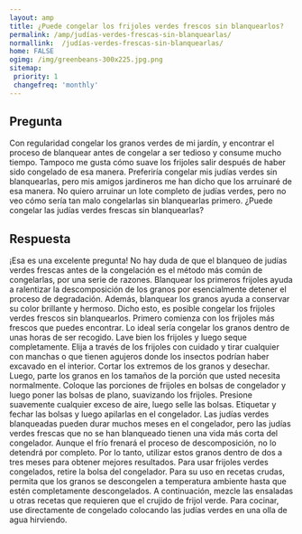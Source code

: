 ```yaml
---
layout: amp
title: ¿Puede congelar los frijoles verdes frescos sin blanquearlos?  
permalink: /amp/judías-verdes-frescas-sin-blanquearlas/
normallink:  /judías-verdes-frescas-sin-blanquearlas/
home: FALSE
ogimg: /img/greenbeans-300x225.jpg.png
sitemap:
 priority: 1
 changefreq: 'monthly'
---
```




## Pregunta

Con regularidad congelar los granos verdes de mi jardín, y encontrar el proceso de blanquear antes de congelar a ser tedioso y consume mucho tiempo. Tampoco me gusta cómo suave los frijoles salir después de haber sido congelado de esa manera. Preferiría congelar mis judías verdes sin blanquearlas, pero mis amigos jardineros me han dicho que los arruinaré de esa manera. No quiero arruinar un lote completo de judías verdes, pero no veo cómo sería tan malo congelarlas sin blanquearlas primero. ¿Puede congelar las judías verdes frescas sin blanquearlas?


<amp-img src="https://sepuedecongelar.com/img/greenbeans-300x225.jpg" alt="¿Puede congelar los frijoles verdes frescos sin blanquearlos?" height="400" width="800"></amp-img>


## Respuesta

¡Esa es una excelente pregunta! No hay duda de que el blanqueo de judías verdes frescas antes de la congelación es el método más común de congelarlas, por una serie de razones. Blanquear los primeros frijoles ayuda a ralentizar la descomposición de los granos por esencialmente detener el proceso de degradación. Además, blanquear los granos ayuda a conservar su color brillante y hermoso. Dicho esto, es posible congelar los frijoles verdes frescos sin blanquearlos.
Primero comienza con los frijoles más frescos que puedes encontrar. Lo ideal sería congelar los granos dentro de unas horas de ser recogido. Lave bien los frijoles y luego seque completamente. Elija a través de los frijoles con cuidado y tirar cualquier con manchas o que tienen agujeros donde los insectos podrían haber excavado en el interior. Cortar los extremos de los granos y desechar.
Luego, parte los granos en los tamaños de la porción que usted necesita normalmente. Coloque las porciones de frijoles en bolsas de congelador y luego poner las bolsas de plano, suavizando los frijoles. Presione suavemente cualquier exceso de aire, luego selle las bolsas. Etiquetar y fechar las bolsas y luego apilarlas en el congelador. Las judías verdes blanqueadas pueden durar muchos meses en el congelador, pero las judías verdes frescas que no se han blanqueado tienen una vida más corta del congelador. Aunque el frío frenará el proceso de descomposición, no lo detendrá por completo. Por lo tanto, utilizar estos granos dentro de dos a tres meses para obtener mejores resultados.
Para usar frijoles verdes congelados, retire la bolsa del congelador. Para su uso en recetas crudas, permita que los granos se descongelen a temperatura ambiente hasta que estén completamente descongelados. A continuación, mezcle las ensaladas u otras recetas que requieren que el crujido de frijol verde. Para cocinar, use directamente de congelado colocando las judías verdes en una olla de agua hirviendo.